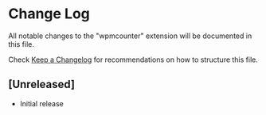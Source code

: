 # Change Log

All notable changes to the "wpmcounter" extension will be documented in this file.

Check [Keep a Changelog](http://keepachangelog.com/) for recommendations on how to structure this file.

## [Unreleased]

- Initial release